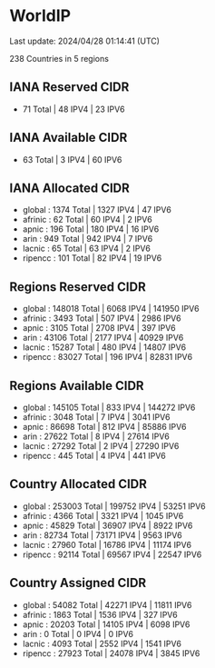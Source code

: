 # WorldIP

Last update: 2024/04/28 01:14:41 (UTC)

238 Countries in 5 regions

## IANA Reserved CIDR

- 71 Total | 48 IPV4 | 23 IPV6

## IANA Available CIDR

- 63 Total | 3 IPV4 | 60 IPV6

## IANA Allocated CIDR

- global : 1374 Total | 1327 IPV4 | 47 IPV6
- afrinic : 62 Total | 60 IPV4 | 2 IPV6
- apnic : 196 Total | 180 IPV4 | 16 IPV6
- arin : 949 Total | 942 IPV4 | 7 IPV6
- lacnic : 65 Total | 63 IPV4 | 2 IPV6
- ripencc : 101 Total | 82 IPV4 | 19 IPV6

## Regions Reserved CIDR

- global : 148018 Total | 6068 IPV4 | 141950 IPV6
- afrinic : 3493 Total | 507 IPV4 | 2986 IPV6
- apnic : 3105 Total | 2708 IPV4 | 397 IPV6
- arin : 43106 Total | 2177 IPV4 | 40929 IPV6
- lacnic : 15287 Total | 480 IPV4 | 14807 IPV6
- ripencc : 83027 Total | 196 IPV4 | 82831 IPV6

## Regions Available CIDR

- global : 145105 Total | 833 IPV4 | 144272 IPV6
- afrinic : 3048 Total | 7 IPV4 | 3041 IPV6
- apnic : 86698 Total | 812 IPV4 | 85886 IPV6
- arin : 27622 Total | 8 IPV4 | 27614 IPV6
- lacnic : 27292 Total | 2 IPV4 | 27290 IPV6
- ripencc : 445 Total | 4 IPV4 | 441 IPV6

## Country Allocated CIDR

- global : 253003 Total | 199752 IPV4 | 53251 IPV6
- afrinic : 4366 Total | 3321 IPV4 | 1045 IPV6
- apnic : 45829 Total | 36907 IPV4 | 8922 IPV6
- arin : 82734 Total | 73171 IPV4 | 9563 IPV6
- lacnic : 27960 Total | 16786 IPV4 | 11174 IPV6
- ripencc : 92114 Total | 69567 IPV4 | 22547 IPV6

## Country Assigned CIDR

- global : 54082 Total | 42271 IPV4 | 11811 IPV6
- afrinic : 1863 Total | 1536 IPV4 | 327 IPV6
- apnic : 20203 Total | 14105 IPV4 | 6098 IPV6
- arin : 0 Total | 0 IPV4 | 0 IPV6
- lacnic : 4093 Total | 2552 IPV4 | 1541 IPV6
- ripencc : 27923 Total | 24078 IPV4 | 3845 IPV6
